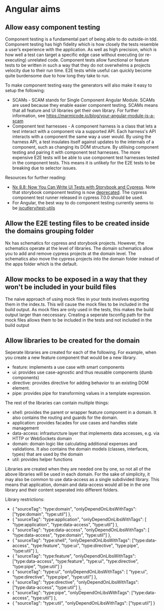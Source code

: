 # Angular aims

## Allow easy component testing

Component testing is a fundamental part of being able to do outside-in tdd. Component testing has high fidelity which is how closely the tests resemble a user’s experience with the application. As well as high precision, which is how well a test can target a specific edge case without executing (or re-executing) unrelated code. Component tests allow functional or feature tests to be written in such a way that they do not overwhelms a projects velocity due to their run time. E2E tests while useful can quickly become quite burdensome due to how long they take to run.

To make component testing easy the generators will also make it easy to setup the following:
 - SCAMs - SCAM stands for Single Component Angular Module. SCAMs are used because they enable easier component testing. SCAMs means that all feature and UI libraries get their own library. For further information, see https://marmicode.io/blog/your-angular-module-is-a-scam
 - Component test harnesses - A component harness is a class that lets a test interact with a component via a supported API. Each harness's API interacts with a component the same way a user would. By using the harness API, a test insulates itself against updates to the internals of a component, such as changing its DOM structure. By utilising component testing and pairing it with component test harnesses. The more expensive E2E tests will be able to use component test harnesses tested in the component tests. This means it is unlikely for the E2E tests to be breaking due to selector issues.

Resources for further reading:
 - [Nx 8.8: Now You Can Write UI Tests with Storybook and Cypress](https://blog.nrwl.io/ui-testing-with-storybook-and-nx-4b86975224c). Note that storybook component testing is now [deprecated](https://github.com/nrwl/nx/issues/6615). The cypress component test runner released in cypress 7.0.0 should be used.
 - For Angular, the best way to do component testing currently seems to be [jscutlery/test-utils](https://github.com/jscutlery/test-utils)

## Allow the E2E testing files to be created inside the domains grouping folder

Nx has schematics for cypress and storybook projects. However, the schematics operate at the level of libraries. The domain schematics allow you to add and remove cypress projects at the domain level. The schematics also move the cypress projects into the domain folder instead of the apps folder which is the default.

## Allow mocks to be exposed in a way that they won't be included in your build files

The naive approach of using mock files in your tests involves exporting them in the index.ts. This will cause the mock files to be included in the build output. As mock files are only used in the tests, this makes the build output larger than neccessary. Creating a seperate tsconfig path for the mock files allows them to be included in the tests and not included in the build output

## Allow libraries to be created for the domain

Seperate libraries are created for each of the following. For example, when you create a new feature component that would be a new library.

 - feature: implements a use case with smart components
 - ui: provides use case-agnostic and thus reusable components (dumb components)
 - directive: provides directive for adding behavior to an existing DOM element.
 - pipe: provides pipe for transforming values in a template expression. 

The rest of the libraries can contain multiple things:
 - shell: provides the parent or wrapper feature component in a domain. It also contains the routing and guards for the domain.
 - application: provides facades for use cases and handles state management 
 - data-access: infrasturcture layer that implements data accesses, e.g. via HTTP or WebSockets
domain
 - domain: domain logic like calculating additional expenses and validations. It also contains the domain models (classes, interfaces, types) that are used by the domain 
 - util: provides helper functions

Libraries are created when they are needed one by one, so not all of the above libraries will be used in each domain. For the sake of simplicity, it may also be common to use data-access as a single subdivided library. This means that application, domain and data-access would all be in the one library and their content seperated into different folders. 

Library restrictions:

 - { "sourceTag": "type:domain", "onlyDependOnLibsWithTags": ["type:domain", "type:util"] },
-  { "sourceTag": "type:application", "onlyDependOnLibsWithTags": [ "type:application", "type:data-access", "type:util"] },
 - { "sourceTag": "type:data-access", "onlyDependOnLibsWithTags": [ "type:data-access", "type:domain", "type:util"] },
 - { "sourceTag": "type:shell", "onlyDependOnLibsWithTags": ["type:data-access", "type:feature", "type:ui", "type:directive", "type:pipe", "type:util"] },
 - { "sourceTag": "type:feature", "onlyDependOnLibsWithTags": ["type:data-access", "type:feature", "type:ui", "type:directive", "type:pipe", "type:util"] }
 - { "sourceTag": "type:ui", "onlyDependOnLibsWithTags": [ "type:ui", "type:directive", "type:pipe", "type:util"] },
 - { "sourceTag": "type:directive", "onlyDependOnLibsWithTags": ["type:data-access", "type:util"] },
 - { "sourceTag": "type:pipe", "onlyDependOnLibsWithTags": ["type:data-access", "type:util"] },
 - { "sourceTag": "type:util", "onlyDependOnLibsWithTags": ["type:util"] }
